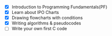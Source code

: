 - [x] Introduction to Programming Fundamentals(PF)
- [x] Learn about IPO Charts
- [x] Drawing flowcharts with conditions
- [x] Writing algorithms & pseudocodes
- [ ] Write your own first C code 
